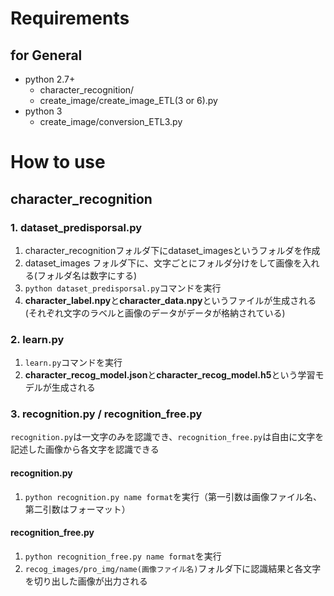 # Requirements
## for General
- python 2.7+ 
  - character_recognition/
  - create_image/create_image_ETL(3 or 6).py
- python 3 
  - create_image/conversion_ETL3.py

# How to use
## character_recognition
### 1. dataset_predisporsal.py
1. character_recognitionフォルダ下にdataset_imagesというフォルダを作成
2. dataset_images フォルダ下に、文字ごとにフォルダ分けをして画像を入れる(フォルダ名は数字にする)
3. `python dataset_predisporsal.py`コマンドを実行
4. **character_label.npy**と**character_data.npy**というファイルが生成される(それぞれ文字のラベルと画像のデータがデータが格納されている)

### 2. learn.py
1. `learn.py`コマンドを実行
2. **character_recog_model.json**と**character_recog_model.h5**という学習モデルが生成される

### 3. recognition.py / recognition_free.py
`recognition.py`は一文字のみを認識でき、`recognition_free.py`は自由に文字を記述した画像から各文字を認識できる

#### recognition.py
1. `python recognition.py name format`を実行（第一引数は画像ファイル名、第二引数はフォーマット）

#### recognition_free.py
1. `python recognition_free.py name format`を実行
2. `recog_images/pro_img/name(画像ファイル名)`フォルダ下に認識結果と各文字を切り出した画像が出力される
